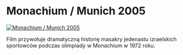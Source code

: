 Monachium / Munich 2005 
=============
[![Monachium / Munich 2005 ](http://vidos.pl/images/player.gif)](http://vidos.pl/monachium-munich-2005)

 Film przywołuje dramatyczną historię masakry jedenastu izraelskich sportowców podczas olimpiady w Monachium w 1972 roku.
